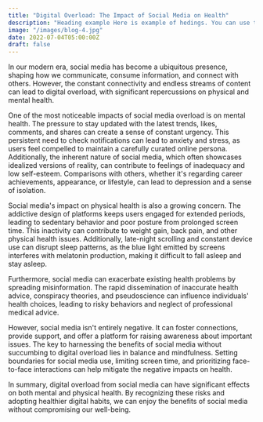 ```yaml
---
title: "Digital Overload: The Impact of Social Media on Health"
description: "Heading example Here is example of hedings. You can use this heading by following markdownify rules."
image: "/images/blog-4.jpg"
date: 2022-07-04T05:00:00Z
draft: false
---
```




In our modern era, social media has become a ubiquitous presence, shaping how we communicate, consume information, and connect with others. However, the constant connectivity and endless streams of content can lead to digital overload, with significant repercussions on physical and mental health.

One of the most noticeable impacts of social media overload is on mental health. The pressure to stay updated with the latest trends, likes, comments, and shares can create a sense of constant urgency. This persistent need to check notifications can lead to anxiety and stress, as users feel compelled to maintain a carefully curated online persona. Additionally, the inherent nature of social media, which often showcases idealized versions of reality, can contribute to feelings of inadequacy and low self-esteem. Comparisons with others, whether it's regarding career achievements, appearance, or lifestyle, can lead to depression and a sense of isolation.

Social media's impact on physical health is also a growing concern. The addictive design of platforms keeps users engaged for extended periods, leading to sedentary behavior and poor posture from prolonged screen time. This inactivity can contribute to weight gain, back pain, and other physical health issues. Additionally, late-night scrolling and constant device use can disrupt sleep patterns, as the blue light emitted by screens interferes with melatonin production, making it difficult to fall asleep and stay asleep.

Furthermore, social media can exacerbate existing health problems by spreading misinformation. The rapid dissemination of inaccurate health advice, conspiracy theories, and pseudoscience can influence individuals' health choices, leading to risky behaviors and neglect of professional medical advice.

However, social media isn't entirely negative. It can foster connections, provide support, and offer a platform for raising awareness about important issues. The key to harnessing the benefits of social media without succumbing to digital overload lies in balance and mindfulness. Setting boundaries for social media use, limiting screen time, and prioritizing face-to-face interactions can help mitigate the negative impacts on health.

In summary, digital overload from social media can have significant effects on both mental and physical health. By recognizing these risks and adopting healthier digital habits, we can enjoy the benefits of social media without compromising our well-being.
